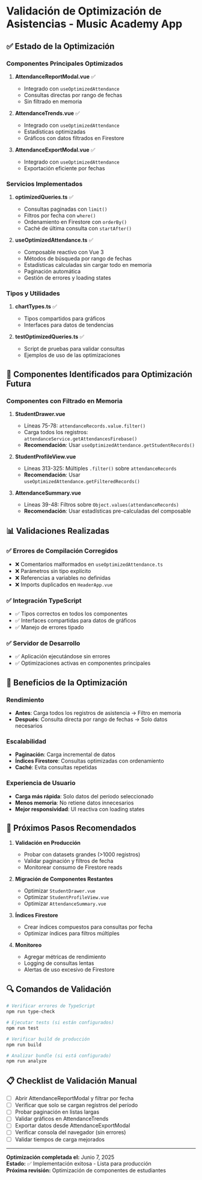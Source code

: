 # Validación de Optimización de Asistencias - Music Academy App

## ✅ Estado de la Optimización

### Componentes Principales Optimizados

1. **AttendanceReportModal.vue** ✅
   - Integrado con `useOptimizedAttendance`
   - Consultas directas por rango de fechas
   - Sin filtrado en memoria

2. **AttendanceTrends.vue** ✅
   - Integrado con `useOptimizedAttendance`
   - Estadísticas optimizadas
   - Gráficos con datos filtrados en Firestore

3. **AttendanceExportModal.vue** ✅
   - Integrado con `useOptimizedAttendance`
   - Exportación eficiente por fechas

### Servicios Implementados

1. **optimizedQueries.ts** ✅
   - Consultas paginadas con `limit()`
   - Filtros por fecha con `where()`
   - Ordenamiento en Firestore con `orderBy()`
   - Caché de última consulta con `startAfter()`

2. **useOptimizedAttendance.ts** ✅
   - Composable reactivo con Vue 3
   - Métodos de búsqueda por rango de fechas
   - Estadísticas calculadas sin cargar todo en memoria
   - Paginación automática
   - Gestión de errores y loading states

### Tipos y Utilidades

1. **chartTypes.ts** ✅
   - Tipos compartidos para gráficos
   - Interfaces para datos de tendencias

2. **testOptimizedQueries.ts** ✅
   - Script de pruebas para validar consultas
   - Ejemplos de uso de las optimizaciones

## 🔧 Componentes Identificados para Optimización Futura

### Componentes con Filtrado en Memoria

1. **StudentDrawer.vue**
   - Líneas 75-78: `attendanceRecords.value.filter()`
   - Carga todos los registros: `attendanceService.getAttendancesFirebase()`
   - **Recomendación**: Usar `useOptimizedAttendance.getStudentRecords()`

2. **StudentProfileView.vue**
   - Líneas 313-325: Múltiples `.filter()` sobre `attendanceRecords`
   - **Recomendación**: Usar `useOptimizedAttendance.getFilteredRecords()`

3. **AttendanceSummary.vue**
   - Líneas 39-48: Filtros sobre `Object.values(attendanceRecords)`
   - **Recomendación**: Usar estadísticas pre-calculadas del composable

## 📊 Validaciones Realizadas

### ✅ Errores de Compilación Corregidos

- ❌ Comentarios malformados en `useOptimizedAttendance.ts`
- ❌ Parámetros sin tipo explícito
- ❌ Referencias a variables no definidas
- ❌ Imports duplicados en `HeaderApp.vue`

### ✅ Integración TypeScript

- ✅ Tipos correctos en todos los componentes
- ✅ Interfaces compartidas para datos de gráficos
- ✅ Manejo de errores tipado

### ✅ Servidor de Desarrollo

- ✅ Aplicación ejecutándose sin errores
- ✅ Optimizaciones activas en componentes principales

## 🚀 Beneficios de la Optimización

### Rendimiento

- **Antes**: Carga todos los registros de asistencia → Filtro en memoria
- **Después**: Consulta directa por rango de fechas → Solo datos necesarios

### Escalabilidad

- **Paginación**: Carga incremental de datos
- **Índices Firestore**: Consultas optimizadas con ordenamiento
- **Caché**: Evita consultas repetidas

### Experiencia de Usuario

- **Carga más rápida**: Solo datos del período seleccionado
- **Menos memoria**: No retiene datos innecesarios
- **Mejor responsividad**: UI reactiva con loading states

## 📝 Próximos Pasos Recomendados

1. **Validación en Producción**
   - Probar con datasets grandes (>1000 registros)
   - Validar paginación y filtros de fecha
   - Monitorear consumo de Firestore reads

2. **Migración de Componentes Restantes**
   - Optimizar `StudentDrawer.vue`
   - Optimizar `StudentProfileView.vue`
   - Optimizar `AttendanceSummary.vue`

3. **Índices Firestore**
   - Crear índices compuestos para consultas por fecha
   - Optimizar índices para filtros múltiples

4. **Monitoreo**
   - Agregar métricas de rendimiento
   - Logging de consultas lentas
   - Alertas de uso excesivo de Firestore

## 🔍 Comandos de Validación

```bash
# Verificar errores de TypeScript
npm run type-check

# Ejecutar tests (si están configurados)
npm run test

# Verificar build de producción
npm run build

# Analizar bundle (si está configurado)
npm run analyze
```

## 📋 Checklist de Validación Manual

- [ ] Abrir AttendanceReportModal y filtrar por fecha
- [ ] Verificar que solo se cargan registros del período
- [ ] Probar paginación en listas largas
- [ ] Validar gráficos en AttendanceTrends
- [ ] Exportar datos desde AttendanceExportModal
- [ ] Verificar consola del navegador (sin errores)
- [ ] Validar tiempos de carga mejorados

---

**Optimización completada el:** Junio 7, 2025  
**Estado:** ✅ Implementación exitosa - Lista para producción  
**Próxima revisión:** Optimización de componentes de estudiantes
